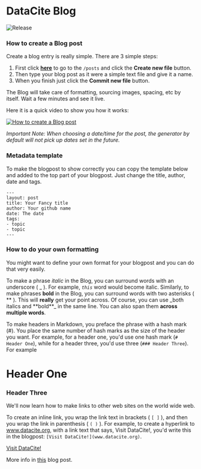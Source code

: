 # DataCite Blog

![Release](https://github.com/datacite/blog/workflows/Release/badge.svg)

### How to create a Blog post

Create a blog entry is really simple. There are 3 simple steps:

1. First click [**here**](https://github.com/datacite/blog/tree/master/source/posts) to go to the `/posts` and click the **Create new file** button.
2. Then type your blog post as it were a simple text file and give it a name.
3. When you finish just click the **Commit new file** button.

The Blog will take care of formatting, sourcing images, spacing, etc by itself. Wait a few minutes and see it live.

Here it is a quick video to show you how it works:

[![How to create a Blog post](https://img.youtube.com/vi/HPuYi-h7XGI/0.jpg)](https://www.youtube.com/watch?v=HPuYi-h7XGI "How to create a Blog post")

_Important Note: When choosing a date/time for the post, the generator by default will not pick up dates set in the future._

### Metadata template

To make the blogpost to show correctly you can copy the template below and added to the top part of your blogpost. Just change the title, author, date and tags.

```
---
layout: post
title: Your Fancy title
author: Your github name
date: The date
tags:
- topic
- topic
---
```

### How to do your own formatting

You might want to define your own format for your blogpost and you can do that very easily.

To make a phrase _italic_ in the Blog, you can surround words with an underscore ( _ ). For example, _`this`_ word would become italic. Similarly, to make phrases **bold** in the Blog, you can surround words with two asterisks ( ** ). This will **really** get your point across. Of course, you can use \_both italics and **bold\*\*_ in the same line. You can also span them **across multiple words**.

To make headers in Markdown, you preface the phrase with a hash mark (#). You place the same number of hash marks as the size of the header you want. For example, for a header one, you'd use one hash mark (`# Header One`), while for a header three, you'd use three (`### Header Three`). For example

# Header One

### Header Three

We'll now learn how to make links to other web sites on the world wide web.

To create an inline link, you wrap the link text in brackets ( `[ ]` ), and then you wrap the link in parenthesis ( `( )` ). For example, to create a hyperlink to www.datacite.org, with a link text that says, Visit DataCite!, you'd write this in the blogpost: `[Visit DataCite!](www.datacite.org)`.

[Visit DataCite!](www.datacite.org)

More info in [this](https://doi.org/10.5438/4K3M-NYVG) blog post.
